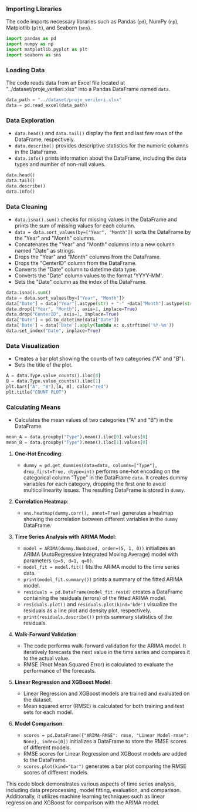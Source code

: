 
### Importing Libraries
The code imports necessary libraries such as Pandas (`pd`), NumPy (`np`), Matplotlib (`plt`), and Seaborn (`sns`).

```python
import pandas as pd
import numpy as np
import matplotlib.pyplot as plt
import seaborn as sns
```

### Loading Data
The code reads data from an Excel file located at "../dataset/proje_verileri.xlsx" into a Pandas DataFrame named `data`.

```python
data_path = "../dataset/proje_verileri.xlsx"
data = pd.read_excel(data_path)
```

### Data Exploration
- `data.head()` and `data.tail()` display the first and last few rows of the DataFrame, respectively.
- `data.describe()` provides descriptive statistics for the numeric columns in the DataFrame.
- `data.info()` prints information about the DataFrame, including the data types and number of non-null values.

```python
data.head()
data.tail()
data.describe()
data.info()
```

### Data Cleaning
- `data.isna().sum()` checks for missing values in the DataFrame and prints the sum of missing values for each column.
- `data = data.sort_values(by=["Year", "Month"])` sorts the DataFrame by the "Year" and "Month" columns.
- Concatenates the "Year" and "Month" columns into a new column named "Date" as strings.
- Drops the "Year" and "Month" columns from the DataFrame.
- Drops the "CenterID" column from the DataFrame.
- Converts the "Date" column to datetime data type.
- Converts the "Date" column values to the format 'YYYY-MM'.
- Sets the "Date" column as the index of the DataFrame.

```python
data.isna().sum()
data = data.sort_values(by=["Year", "Month"])
data["Date"] = data["Year"].astype(str) + "-" +data["Month"].astype(str)
data.drop(["Year", "Month"], axis=1, inplace=True)
data.drop("CenterID", axis=1, inplace=True)
data["Date"] = pd.to_datetime(data["Date"])
data['Date'] = data['Date'].apply(lambda x: x.strftime('%Y-%m'))
data.set_index("Date", inplace=True)
```

### Data Visualization
- Creates a bar plot showing the counts of two categories ("A" and "B").
- Sets the title of the plot.

```python
A = data.Type.value_counts().iloc[0]
B = data.Type.value_counts().iloc[1]
plt.bar(["A", "B"],[A, B], color="red")
plt.title("COUNT PLOT")
```

### Calculating Means
- Calculates the mean values of two categories ("A" and "B") in the DataFrame.

```python
mean_A = data.groupby("Type").mean().iloc[0].values[0]
mean_B = data.groupby("Type").mean().iloc[1].values[0]
```

1. **One-Hot Encoding**:
   - `dummy = pd.get_dummies(data=data, columns=["Type"], drop_first=True, dtype=int)` performs one-hot encoding on the categorical column "Type" in the DataFrame `data`. It creates dummy variables for each category, dropping the first one to avoid multicollinearity issues. The resulting DataFrame is stored in `dummy`.

2. **Correlation Heatmap**:
   - `sns.heatmap(dummy.corr(), annot=True)` generates a heatmap showing the correlation between different variables in the `dummy` DataFrame.

3. **Time Series Analysis with ARIMA Model**:
   - `model = ARIMA(dummy.NumbUsed, order=(5, 1, 0))` initializes an ARIMA (AutoRegressive Integrated Moving Average) model with parameters `(p=5, d=1, q=0)`. 
   - `model_fit = model.fit()` fits the ARIMA model to the time series data.
   - `print(model_fit.summary())` prints a summary of the fitted ARIMA model.
   - `residuals = pd.DataFrame(model_fit.resid)` creates a DataFrame containing the residuals (errors) of the fitted ARIMA model.
   - `residuals.plot()` and `residuals.plot(kind='kde')` visualize the residuals as a line plot and density plot, respectively.
   - `print(residuals.describe())` prints summary statistics of the residuals.

4. **Walk-Forward Validation**:
   - The code performs walk-forward validation for the ARIMA model. It iteratively forecasts the next value in the time series and compares it to the actual value.
   - RMSE (Root Mean Squared Error) is calculated to evaluate the performance of the forecasts.

5. **Linear Regression and XGBoost Model**:
   - Linear Regression and XGBoost models are trained and evaluated on the dataset.
   - Mean squared error (RMSE) is calculated for both training and test sets for each model.

6. **Model Comparison**:
   - `scores = pd.DataFrame({"ARIMA-RMSE": rmse, "Linear Model-rmse": None}, index=[0])` initializes a DataFrame to store the RMSE scores of different models.
   - RMSE scores for Linear Regression and XGBoost models are added to the DataFrame.
   - `scores.plot(kind="bar")` generates a bar plot comparing the RMSE scores of different models.

This code block demonstrates various aspects of time series analysis, including data preprocessing, model fitting, evaluation, and comparison. Additionally, it utilizes machine learning techniques such as linear regression and XGBoost for comparison with the ARIMA model.
